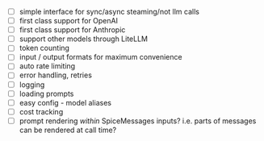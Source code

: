 - [ ] simple interface for sync/async steaming/not llm calls
- [ ] first class support for OpenAI
- [ ] first class support for Anthropic
- [ ] support other models through LiteLLM
- [ ] token counting
- [ ] input / output formats for maximum convenience
- [ ] auto rate limiting
- [ ] error handling, retries
- [ ] logging
- [ ] loading prompts
- [ ] easy config - model aliases
- [ ] cost tracking
- [ ] prompt rendering *within* SpiceMessages inputs? i.e. parts of messages can be rendered at call time?
